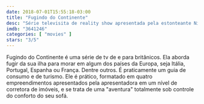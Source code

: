 ```yaml
---
date: 2018-07-01T15:55:18-03:00
title: "Fugindo do Continente"
desc: "Série televisita de reality show apresentada pela estonteante Nicki Chapman."
imdb: "3641246"
categories: [ "movies" ]
stars: "3/5"
---
```

Fugindo do Continente é uma série de tv de e para britânicos. Ela aborda fugir da sua ilha para morar em algum dos países da Europa, seja Itália, Portugal, Espanha ou França. Dentre outros. É praticamente um guia de consumo e de turismo. Ele é prático, formatado em quatro empreendimentos apresentados pela apresentadora em um nível de corretora de imóveis, e se trata de uma "aventura" totalmente sob controle do conforto do seu sofá.
